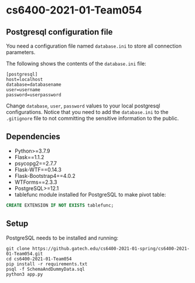 # cs6400-2021-01-Team054
## Postgresql configuration file
You need a configuration file named `database.ini` to store all connection parameters.

The following shows the contents of the `database.ini` file:
```
[postgresql]
host=localhost
database=databasename
user=username
password=userpassword
```

Change `database`, `user`, `password` values to your local postgresql configurations. Notice that you need to add the `database.ini` to the `.gitignore` file to not committing the sensitive information to the public.

## Dependencies
* Python>=3.7.9
* Flask==1.1.2
* psycopg2==2.7.7
* Flask-WTF==0.14.3
* Flask-Bootstrap4==4.0.2
* WTForms==2.3.3
* PostgreSQL>=12.1
* tablefunc module installed for PostgreSQL to make pivot table:
```sql
CREATE EXTENSION IF NOT EXISTS tablefunc;
```

## Setup
PostgreSQL needs to be installed and running:
```
git clone https://github.gatech.edu/cs6400-2021-01-spring/cs6400-2021-01-Team054.git
cd cs6400-2021-01-Team054
pip install -r requirements.txt
psql -f SchemaAndDummyData.sql
python3 app.py
```

